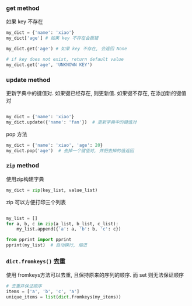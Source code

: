 ### get method
如果 key 不存在
```python
my_dict = {'name': 'xiao'}
my_dict['age'] # 如果 key 不存在会报错

my_dict.get('age') # 如果 key 不存在, 会返回 None

# if key does not exist, return default value
my_dict.get('age', 'UNKNOWN KEY')
```

### update method
更新字典中的键值对. 如果键已经存在, 则更新值. 如果键不存在, 在添加新的键值对
```python

my_dict = {'name': 'xiao'}
my_dict.update({'name': 'fan'})  # 更新字典中的键值对
```


pop 方法
```python
my_dict = {'name': 'xiao', 'age': 20}
my_dict.pop('age')  # 去掉一个键值对, 并把去掉的值返回
```

### `zip` method

使用zip构建字典
```python
my_dict = zip(key_list, value_list)
```

zip 可以方便打印三个列表
```python

my_list = []
for a, b, c in zip(a_list, b_list, c_list):
	my_list.append({'a': a, 'b': b, 'c': c})

from pprint import pprint
pprint(my_list)  # 自动换行, 缩进


```

### `dict.fromkeys()` 去重

使用 fromkeys方法可以去重, 且保持原来的序列的顺序. 而 set 则无法保证顺序
```python
# 去重并保证顺序
items = ['a', 'b', 'c', 'a']
unique_items = list(dict.fromkeys(my_items))
```